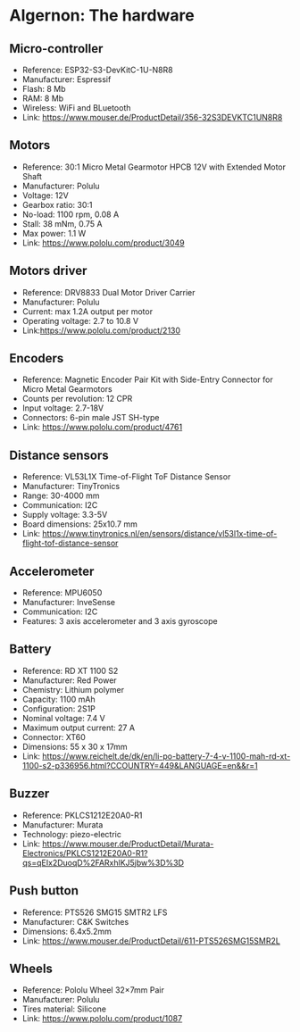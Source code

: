# Algernon: The hardware

## Micro-controller

- Reference: ESP32-S3-DevKitC-1U-N8R8
- Manufacturer: Espressif
- Flash: 8 Mb
- RAM: 8 Mb
- Wireless: WiFi and BLuetooth
- Link: https://www.mouser.de/ProductDetail/356-32S3DEVKTC1UN8R8

## Motors

- Reference: 30:1 Micro Metal Gearmotor HPCB 12V with Extended Motor Shaft
- Manufacturer: Polulu
- Voltage: 12V
- Gearbox ratio: 30:1
- No-load: 1100 rpm, 0.08 A
- Stall: 38 mNm, 0.75 A
- Max power: 1.1 W
- Link: https://www.pololu.com/product/3049

## Motors driver

- Reference: DRV8833 Dual Motor Driver Carrier
- Manufacturer: Polulu
- Current: max 1.2A output per motor
- Operating voltage: 2.7 to 10.8 V
- Link:https://www.pololu.com/product/2130

## Encoders

- Reference: Magnetic Encoder Pair Kit with Side-Entry Connector for Micro Metal Gearmotors
- Counts per revolution: 12 CPR
- Input voltage: 2.7-18V
- Connectors: 6-pin male JST SH-type
- Link: https://www.pololu.com/product/4761

## Distance sensors

- Reference: VL53L1X Time-of-Flight ToF Distance Sensor
- Manufacturer: TinyTronics
- Range: 30-4000 mm
- Communication: I2C
- Supply voltage: 3.3-5V
- Board dimensions: 25x10.7 mm
- Link: https://www.tinytronics.nl/en/sensors/distance/vl53l1x-time-of-flight-tof-distance-sensor

## Accelerometer

- Reference: MPU6050
- Manufacturer: InveSense
- Communication: I2C
- Features: 3 axis accelerometer and 3 axis gyroscope

## Battery

- Reference: RD XT 1100 S2
- Manufacturer: Red Power
- Chemistry: Lithium polymer
- Capacity: 1100 mAh
- Configuration: 2S1P
- Nominal voltage: 7.4 V
- Maximum output current: 27 A
- Connector: XT60
- Dimensions: 55 x 30 x 17mm
- Link: https://www.reichelt.de/dk/en/li-po-battery-7-4-v-1100-mah-rd-xt-1100-s2-p336956.html?CCOUNTRY=449&LANGUAGE=en&&r=1

## Buzzer

- Reference: PKLCS1212E20A0-R1
- Manufacturer: Murata
- Technology: piezo-electric
- Link: https://www.mouser.de/ProductDetail/Murata-Electronics/PKLCS1212E20A0-R1?qs=qEIx2DuoqD%2FARxhlKJ5jbw%3D%3D

## Push button

- Reference: PTS526 SMG15 SMTR2 LFS
- Manufacturer: C&K Switches
- Dimensions: 6.4x5.2mm
- Link: https://www.mouser.de/ProductDetail/611-PTS526SMG15SMR2L

## Wheels

- Reference: Pololu Wheel 32×7mm Pair
- Manufacturer: Polulu
- Tires material: Silicone
- Link: https://www.pololu.com/product/1087
